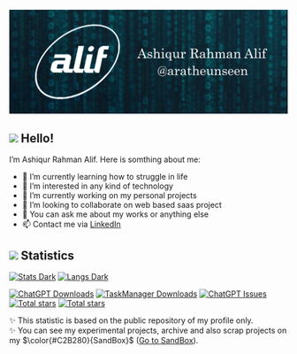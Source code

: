![Header](https://github.com/aratheunseen/aratheunseen/blob/master/src/header.jpg "Header")

## <img src="https://github.com/aratheunseen/aratheunseen/assets/62181222/8b256daf-19e7-4dbc-8aa5-92bf5b100abe" width="30px"> Hello!


I’m Ashiqur Rahman Alif. Here is somthing about me:

- 🌱 I’m currently learning how to struggle in life
- 👀 I’m interested in any kind of technology
- 🔬 I’m currently working on my personal projects
- 💞️ I’m looking to collaborate on web based saas project
- 💬 You can ask me about my works or anything else
- 📫 Contact me via [LinkedIn](https://www.linkedin.com/in/aratheunseen)

## <img src="https://github.com/aratheunseen/aratheunseen/assets/62181222/a0027409-548d-4da8-b129-f421f5afb638" width="35px"> Statistics

<a href="#">![Stats Dark](https://github-readme-stats.vercel.app/api?username=aratheunseen&show_icons=true&hide=stars&show=reviews,discussions_started,discussions_answered&theme=transparent)</a>
<a href="#">![Langs Dark](https://github-readme-stats.vercel.app/api/top-langs/?username=aratheunseen&theme=transparent&hide_progress=false&layout=donut&langs_count=6&size_weight=0.5&count_weight=0.5&hide=CMake)</a>

<a href="https://github.com/aratheunseen/chatgpt-app/releases/download/android/ChatGPT-android.apk">![ChatGPT Downloads](https://img.shields.io/github/downloads/aratheunseen/chatgpt/total?logo=android&label=ChatGPT&color=0E972D)</a>
<a href="https://github.com/aratheunseen/task-manager/releases/download/android/todo-android.apk">![TaskManager Downloads](https://img.shields.io/github/downloads/aratheunseen/task-manager/total?logo=android&label=TaskManager&color=0E972D)</a>
<a href="#">![ChatGPT Issues](https://img.shields.io/github/issues/aratheunseen/chatgpt?label=Issues)</a>
<a href="#">![Total stars](https://img.shields.io/github/stars/aratheunseen?logo=star&label=Unseen%20Stars)</a>
<a href="#">![Total stars](https://img.shields.io/github/stars/aragle?logo=star&label=SandBox%20Stars)</a>

✨ This statistic is based on the public repository of my profile only.<br>
✨ You can see my experimental projects, archive and also scrap projects on my $\color{#C2B280}{SandBox}$ ([Go to SandBox](https://github.com/aragle)).
